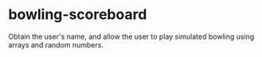 # bowling-scoreboard
Obtain the user's name, and allow the user to play simulated bowling using arrays and random numbers.
